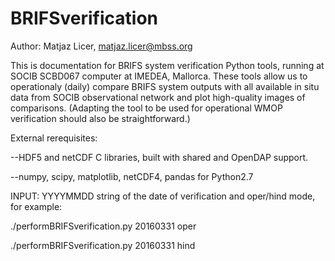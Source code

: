 # BRIFSverification

Author: Matjaz Licer, matjaz.licer@mbss.org

This is documentation for BRIFS system verification Python tools, running at SOCIB SCBD067 computer at IMEDEA, Mallorca. These tools allow us to operationaly (daily) compare BRIFS system outputs with all available in situ data from SOCIB observational network and plot high-quality images of comparisons. (Adapting the tool to be used for operational WMOP verification should also be straightforward.) 

External rerequisites:

--HDF5 and netCDF C libraries, built with shared and OpenDAP support.

--numpy, scipy, matplotlib, netCDF4, pandas for Python2.7


INPUT: YYYYMMDD string of the date of verification and oper/hind mode, for example:

./performBRIFSverification.py 20160331 oper

./performBRIFSverification.py 20160331 hind

